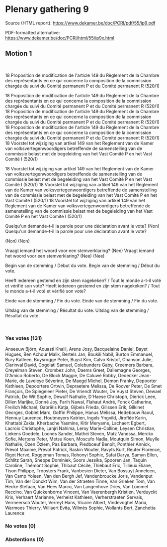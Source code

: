 # Plenary gathering 9

Source (HTML report): https://www.dekamer.be/doc/PCRI/pdf/55/ip9.pdf

PDF-formatted alternative: https://www.dekamer.be/doc/PCRI/html/55/ip9x.html

## Motion 1


 
 

18 Proposition de modification
de l'article 149 du Règlement de la Chambre des représentants en ce qui
concerne la composition de la commission chargée du suivi du Comité permanent P
et du Comité permanent R (520/1)

18 Proposition de modification
de l'article 149 du Règlement de la Chambre des représentants en ce qui
concerne la composition de la commission chargée du suivi du Comité permanent P
et du Comité permanent R (520/1)
18 Proposition de modification
de l'article 149 du Règlement de la Chambre des représentants en ce qui
concerne la composition de la commission chargée du suivi du Comité permanent P
et du Comité permanent R (520/1)
18 Proposition de modification
de l'article 149 du Règlement de la Chambre des représentants en ce qui
concerne la composition de la commission chargée du suivi du Comité permanent P
et du Comité permanent R (520/1)
18 Voorstel tot wijziging van
artikel 149 van het Reglement van de Kamer van volksvertegenwoordigers
betreffende de samenstelling van de commissie belast met de begeleiding van het
Vast Comité P en het Vast Comité I (520/1)

18 Voorstel tot wijziging van
artikel 149 van het Reglement van de Kamer van volksvertegenwoordigers
betreffende de samenstelling van de commissie belast met de begeleiding van het
Vast Comité P en het Vast Comité I (520/1)
18 Voorstel tot wijziging van
artikel 149 van het Reglement van de Kamer van volksvertegenwoordigers
betreffende de samenstelling van de commissie belast met de begeleiding van het
Vast Comité P en het Vast Comité I (520/1)
18 Voorstel tot wijziging van
artikel 149 van het Reglement van de Kamer van volksvertegenwoordigers
betreffende de samenstelling van de commissie belast met de begeleiding van het
Vast Comité P en het Vast Comité I (520/1)
 
 

Quelqu'un demande-t-il la parole pour une
déclaration avant le vote? (Non)
Quelqu'un demande-t-il la parole pour une
déclaration avant le vote? 
 
(Non)
(Non)


Vraagt iemand het woord voor een
stemverklaring? (Nee)
Vraagt iemand het woord voor een
stemverklaring? (Nee)
 (Nee)
 
 

Begin van de
stemming / Début du vote.
Begin van de
stemming / Début du vote.

Heeft
iedereen gestemd en zijn stem nagekeken? / Tout le monde a-t-il voté et vérifié
son vote?
Heeft
iedereen gestemd en zijn stem nagekeken? / Tout le monde a-t-il voté et vérifié
son vote?

Einde van de
stemming / Fin du vote.
Einde van de
stemming / Fin du vote.

Uitslag van de
stemming / Résultat du vote.
Uitslag van de
stemming / Résultat du vote.

 
 


### Yes votes (131)

Anseeuw Björn, Aouasti Khalil, Arens Josy, Bacquelaine Daniel, Bayet Hugues, Ben Achour Malik, Bertels Jan, Boukili Nabil, Burton Emmanuel, Bury Katleen, Buysrogge Peter, Buyst Kim, Calvo Kristof, Chanson Julie, Clarinval David, Cogolati Samuel, Colebunders Gaby, Creemers Barbara, Creyelman Steven, Crombez John, Daems Greet, Dallemagne Georges, D'Amico Roberto, De Block Maggie, De Caluwé Robby, Dedecker Jean-Marie, de Laveleye Séverine, De Maegd Michel, Demon Franky, Depoorter Kathleen, Depoortere Ortwin, Depraetere Melissa, De Roover Peter, De Smet François, De Spiegeleer Pieter, De Vriendt Wouter, De Vuyst Steven, Dewael Patrick, De Wit Sophie, Dewulf Nathalie, D'Haese Christoph, Dierick Leen, Dillen Marijke, Donné Joy, Farih Nawal, Flahaut André, Fonck Catherine, Freilich Michael, Gabriëls Katja, Gijbels Frieda, Gilissen Erik, Gilkinet Georges, Goblet Marc, Goffin Philippe, Hanus Mélissa, Hedebouw Raoul, Hennuy Laurence, Houtmeyers Katrien, Ingels Yngvild, Jiroflée Karin, Khattabi Zakia, Kherbache Yasmine, Kitir Meryame, Lachaert Egbert, Lacroix Christophe, Lanjri Nahima, Leroy Marie-Colline, Leysen Christian, Liekens Goedele, Loones Sander, Matheï Steven, Matz Vanessa, Merckx Sofie, Mertens Peter, Metsu Koen, Moscufo Nadia, Moutquin Simon, Muylle Nathalie, Özen Özlem, Pas Barbara, Piedboeuf Benoît, Ponthier Annick, Prévot Maxime, Prévot Patrick, Raskin Wouter, Ravyts Kurt, Reuter Florence, Rigot Hervé, Roggeman Tomas, Rohonyi Sophie, Safai Darya, Samyn Ellen, Schlitz Sarah, Sneppe Dominiek, Soors Jessika, Spooren Jan, Taquin Caroline, Thémont Sophie, Thibaut Cécile, Thiébaut Eric, Tillieux Eliane, Tison Philippe, Troosters Frank, Vanbesien Dieter, Van Bossuyt Anneleen, Van Camp Yoleen, Van den Bergh Jef, Vandenbroucke Joris, Vandenput Tim, Van der Donckt Wim, Van der Straeten Tinne, Van Grieken Tom, Van Hecke Stefaan, Van Hees Marco, Van Langenhove Dries, Van Lommel Reccino, Van Quickenborne Vincent, Van Vaerenbergh Kristien, Verduyckt Kris, Verhaert Marianne, Verhelst Kathleen, Verherstraeten Servais, Vermeersch Wouter, Verreyt Hans, Vicaire Albert, Vindevoghel Maria, Warmoes Thierry, Willaert Evita, Wilmès Sophie, Wollants Bert, Zanchetta Laurence

### No votes (0)



### Abstentions (0)




